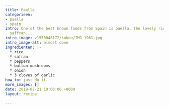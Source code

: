 ```yaml
---
title: Paella
categorieen:
- paella
- spain
intro: One of the best known foods from Spain is paella, the lovely rice dish with
  saffran...
intro_image: v1550048172/koken/IMG_1961.jpg
intro_image-alt: almost done
ingredienten: |-
  * rice
  * safran
  * peppers
  * button mushrooms
  * onion
  * 3 cloves of garlic
how_to: just do it.
more_images: []
date: 2019-02-21 19:06:00 +0000
layout: recipe

---
```

